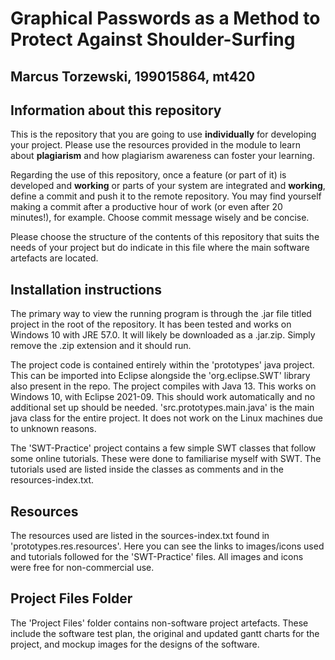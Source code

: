 # Graphical Passwords as a Method to Protect Against Shoulder-Surfing

## Marcus Torzewski, 199015864, mt420

## Information about this repository

This is the repository that you are going to use **individually** for developing your project. Please use the resources provided in the module to learn about **plagiarism** and how plagiarism awareness can foster your learning.

Regarding the use of this repository, once a feature (or part of it) is developed and **working** or parts of your system are integrated and **working**, define a commit and push it to the remote repository. You may find yourself making a commit after a productive hour of work (or even after 20 minutes!), for example. Choose commit message wisely and be concise.

Please choose the structure of the contents of this repository that suits the needs of your project but do indicate in this file where the main software artefacts are located.

## Installation instructions

The primary way to view the running program is through the .jar file titled project in the root of the repository. It has been tested and works on Windows 10 with JRE 57.0. It will likely be downloaded as a .jar.zip. Simply remove the .zip extension and it should run.

The project code is contained entirely within the 'prototypes' java project. This can be imported into Eclipse alongside the 'org.eclipse.SWT' library also present in the repo. The project compiles with Java 13. This works on Windows 10, with Eclipse 2021-09. This should work automatically and no additional set up should be needed. 'src.prototypes.main.java' is the main java class for the entire project. It does not work on the Linux machines due to unknown reasons.

The 'SWT-Practice' project contains a few simple SWT classes that follow some online tutorials. These were done to familiarise myself with SWT. The tutorials used are listed inside the classes as comments and in the resources-index.txt.

## Resources

The resources used are listed in the sources-index.txt found in 'prototypes.res.resources'. Here you can see the links to images/icons used and tutorials followed for the 'SWT-Practice' files. All images and icons were free for non-commercial use.

## Project Files Folder

The 'Project Files' folder contains non-software project artefacts. These include the software test plan, the original and updated gantt charts for the project, and mockup images for the designs of the software.

